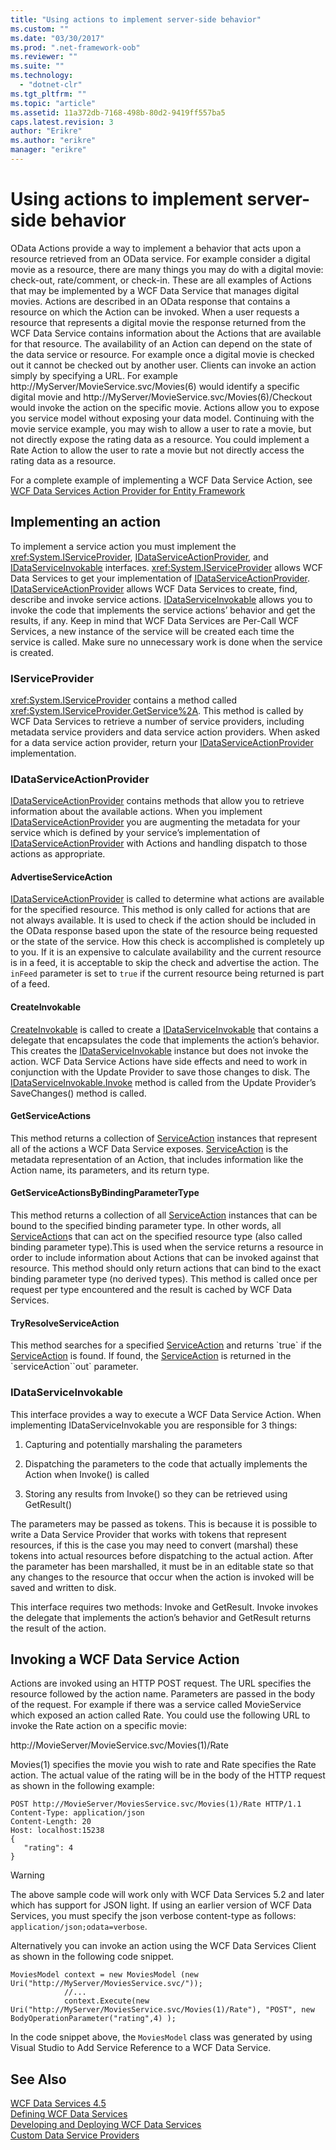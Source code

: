```yaml
---
title: "Using actions to implement server-side behavior"
ms.custom: ""
ms.date: "03/30/2017"
ms.prod: ".net-framework-oob"
ms.reviewer: ""
ms.suite: ""
ms.technology: 
  - "dotnet-clr"
ms.tgt_pltfrm: ""
ms.topic: "article"
ms.assetid: 11a372db-7168-498b-80d2-9419ff557ba5
caps.latest.revision: 3
author: "Erikre"
ms.author: "erikre"
manager: "erikre"
---
```

# Using actions to implement server-side behavior
OData Actions provide a way to implement a behavior that acts upon a resource retrieved from an OData service.  For example consider a digital movie as a resource, there are many things you may do with a digital movie: check-out, rate/comment, or check-in. These are all examples of Actions that may be implemented by a WCF Data Service that manages digital movies. Actions are described in an OData response that contains a resource on which the Action can be invoked. When a user requests a resource that represents a digital movie the response returned from the WCF Data Service contains information about the Actions that are available for that resource. The availability of an Action can depend on the state of the data service or resource. For example once a digital movie is checked out it cannot be checked out by another user. Clients can invoke an action simply by specifying a URL. For example http://MyServer/MovieService.svc/Movies(6) would identify a specific digital movie and http://MyServer/MovieService.svc/Movies(6)/Checkout would invoke the action on the specific movie. Actions allow you to expose you service model without exposing your data model. Continuing with the movie service example, you may wish to allow a user to rate a movie, but not directly expose the rating data as a resource. You could implement a Rate Action to allow the user to rate a movie but not directly access the rating data as a resource.  
  
 For a complete example of implementing a WCF Data Service Action, see [WCF Data Services Action Provider for Entity Framework](~/docs/framework/data/wcf/create-a-data-service-using-an-adonet-ef-data-wcf)  
  
## Implementing an action  
 To implement a service action you must implement the <xref:System.IServiceProvider>, [IDataServiceActionProvider](https://msdn.microsoft.com/library/system.data.services.providers.idataserviceactionprovider(v=vs.113).aspx), and [IDataServiceInvokable](https://msdn.microsoft.com/library/system.data.services.providers.idataserviceinvokable(v=vs.113).aspx) interfaces. <xref:System.IServiceProvider> allows WCF Data Services to get your implementation of [IDataServiceActionProvider](https://msdn.microsoft.com/library/system.data.services.providers.idataserviceactionprovider(v=vs.113).aspx). [IDataServiceActionProvider](https://msdn.microsoft.com/library/system.data.services.providers.idataserviceactionprovider(v=vs.113).aspx) allows WCF Data Services to create, find, describe and invoke service actions. [IDataServiceInvokable](https://msdn.microsoft.com/library/system.data.services.providers.idataserviceinvokable(v=vs.113).aspx) allows you to invoke the code that implements the service actions’ behavior and get the results, if any. Keep in mind that WCF Data Services are Per-Call WCF Services, a new instance of the service will be created each time the service is called.  Make sure no unnecessary work is done when the service is created.  
  
### IServiceProvider  
 <xref:System.IServiceProvider> contains a method called <xref:System.IServiceProvider.GetService%2A>. This method is called by WCF Data Services to retrieve a number of service providers, including metadata service providers and data service action providers. When asked for a data service action provider, return your [IDataServiceActionProvider](https://msdn.microsoft.com/library/system.data.services.providers.idataserviceactionprovider(v=vs.113).aspx) implementation.  
  
### IDataServiceActionProvider  
 [IDataServiceActionProvider](https://msdn.microsoft.com/library/system.data.services.providers.idataserviceactionprovider(v=vs.113).aspx) contains methods that allow you to retrieve information about the available actions. When you implement [IDataServiceActionProvider](https://msdn.microsoft.com/library/system.data.services.providers.idataserviceactionprovider(v=vs.113).aspx) you are augmenting the metadata for your service which is defined by your service’s implementation of [IDataServiceActionProvider](https://msdn.microsoft.com/library/system.data.services.providers.idataserviceactionprovider(v=vs.113).aspx) with Actions and handling dispatch to those actions as appropriate.  
  
#### AdvertiseServiceAction  
 [IDataServiceActionProvider](https://msdn.microsoft.com/library/system.data.services.providers.idataserviceactionprovider.advertiseserviceaction(v=vs.113).aspx) is called to determine what actions are available for the specified resource. This method is only called for actions that are not always available. It is used to check if the action should be included in the OData response based upon the state of the resource being requested or the state of the service. How this check is accomplished is completely up to you. If it is an expensive to calculate availability and the current resource is in a feed, it is acceptable to skip the check and advertise the action. The `inFeed` parameter is set to `true` if the current resource being returned is part of a feed.  
  
#### CreateInvokable  
 [CreateInvokable](https://msdn.microsoft.com/library/system.data.services.providers.idataserviceactionprovider.createinvokable(v=vs.113).aspx) is called to create a [IDataServiceInvokable](https://msdn.microsoft.com/library/system.data.services.providers.idataserviceinvokable(v=vs.113).aspx) that contains a delegate that encapsulates the code that implements the action’s behavior. This creates the [IDataServiceInvokable](https://msdn.microsoft.com/library/system.data.services.providers.idataserviceinvokable(v=vs.113).aspx) instance but does not invoke the action. WCF Data Service Actions have side effects and need to work in conjunction with the Update Provider to save those changes to disk. The [IDataServiceInvokable.Invoke](https://msdn.microsoft.com/library/system.data.services.providers.idataserviceinvokable.invoke(v=vs.113).aspx) method is called from the Update Provider’s SaveChanges() method is called.  
  
#### GetServiceActions  
 This method returns a collection of [ServiceAction](https://msdn.microsoft.com/library/system.data.services.providers.serviceaction(v=vs.113).aspx) instances that represent all of the actions a WCF Data Service exposes. [ServiceAction](https://msdn.microsoft.com/library/system.data.services.providers.serviceaction(v=vs.113).aspx) is the metadata representation of an Action, that includes information like the Action name, its parameters, and its return type.  
  
#### GetServiceActionsByBindingParameterType  
 This method returns a collection of all [ServiceAction](https://msdn.microsoft.com/library/system.data.services.providers.serviceaction(v=vs.113).aspx) instances that can be bound to the specified binding parameter type. In other words, all [ServiceAction](https://msdn.microsoft.com/library/system.data.services.providers.serviceaction(v=vs.113).aspx)s that can act on the specified resource type (also called binding parameter type).This is used when the service returns a resource in order to include information about Actions that can be invoked against that resource. This method should only return actions that can bind to the exact binding parameter type (no derived types). This method is called once per request per type encountered and the result is cached by WCF Data Services.  
  
#### TryResolveServiceAction  
 This method searches for a specified [ServiceAction](https://msdn.microsoft.com/library/system.data.services.providers.serviceaction(v=vs.113).aspx) and returns `true` if the [ServiceAction](https://msdn.microsoft.com/library/system.data.services.providers.serviceaction(v=vs.113).aspx) is found. If found, the [ServiceAction](https://msdn.microsoft.com/library/system.data.services.providers.serviceaction(v=vs.113).aspx) is returned in the `serviceAction``out` parameter.  
  
### IDataServiceInvokable  
 This interface provides a way to execute a WCF Data Service Action. When implementing IDataServiceInvokable you are responsible for 3 things:  
  
1.  Capturing and potentially marshaling the parameters  
  
2.  Dispatching the parameters to the code that actually implements the Action when Invoke() is called  
  
3.  Storing any results from Invoke() so they can be retrieved using GetResult()  
  
 The parameters may be passed as tokens. This is because it is possible to write a Data Service Provider that works with tokens that represent resources, if this is the case you may need to convert (marshal) these tokens into actual resources before dispatching to the actual action. After the parameter has been marshalled, it must be in an editable state so that any changes to the resource that occur when the action is invoked will be saved and written to disk.  
  
 This interface requires two methods: Invoke and GetResult. Invoke invokes the delegate that implements the action’s behavior and GetResult returns the result of the action.  
  
## Invoking a WCF Data Service Action  
 Actions are invoked using an HTTP POST request. The URL specifies the resource followed by the action name. Parameters are passed in the body of the request. For example if there was a service called MovieService which exposed an action called Rate. You could use the following URL to invoke the Rate action on a specific movie:  
  
 http://MovieServer/MovieService.svc/Movies(1)/Rate  
  
 Movies(1) specifies the movie you wish to rate and Rate specifies the Rate action. The actual value of the rating will be in the body of the HTTP request as shown in the following example:  
  
```  
POST http://MovieServer/MoviesService.svc/Movies(1)/Rate HTTP/1.1   
Content-Type: application/json   
Content-Length: 20   
Host: localhost:15238  
{   
   "rating": 4   
}  
```  
  
> [!WARNING]
>  The above sample code will work only with WCF Data Services 5.2 and later which has support for JSON light. If using an earlier version of WCF Data Services, you must specify the json verbose content-type as follows: `application/json;odata=verbose`.  
  
 Alternatively you can invoke an action using the WCF Data Services Client as shown in the following code snippet.  
  
```  
MoviesModel context = new MoviesModel (new Uri("http://MyServer/MoviesService.svc/"));  
            //...  
            context.Execute(new Uri("http://MyServer/MoviesService.svc/Movies(1)/Rate"), "POST", new BodyOperationParameter("rating",4) );           
```  
  
 In the code snippet above, the `MoviesModel` class was generated by using Visual Studio to Add Service Reference to a WCF Data Service.  
  
## See Also  
 [WCF Data Services 4.5](../../../../docs/framework/data/wcf/index.md)   
 [Defining WCF Data Services](../../../../docs/framework/data/wcf/defining-wcf-data-services.md)   
 [Developing and Deploying WCF Data Services](../../../../docs/framework/data/wcf/developing-and-deploying-wcf-data-services.md)   
 [Custom Data Service Providers](../../../../docs/framework/data/wcf/custom-data-service-providers-wcf-data-services.md)
